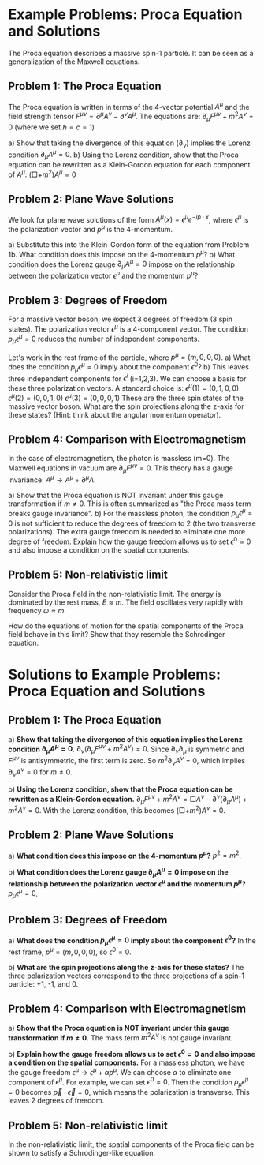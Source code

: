 # Example Problems: Proca Equation and Solutions

The Proca equation describes a massive spin-1 particle. It can be seen as a generalization of the Maxwell equations.

## Problem 1: The Proca Equation

The Proca equation is written in terms of the 4-vector potential $A^\mu$ and the field strength tensor $F^{\mu\nu} = \partial^\mu A^\nu - \partial^\nu A^\mu$.
The equations are:
$\partial_\mu F^{\mu\nu} + m^2 A^\nu = 0$
(where we set $\hbar=c=1$)

a) Show that taking the divergence of this equation ($\partial_\nu$) implies the Lorenz condition $\partial_\mu A^\mu = 0$.
b) Using the Lorenz condition, show that the Proca equation can be rewritten as a Klein-Gordon equation for each component of $A^\mu$:
$(\Box + m^2)A^\mu = 0$

## Problem 2: Plane Wave Solutions

We look for plane wave solutions of the form $A^\mu(x) = \epsilon^\mu e^{-ip\cdot x}$, where $\epsilon^\mu$ is the polarization vector and $p^\mu$ is the 4-momentum.

a) Substitute this into the Klein-Gordon form of the equation from Problem 1b. What condition does this impose on the 4-momentum $p^\mu$?
b) What condition does the Lorenz gauge $\partial_\mu A^\mu = 0$ impose on the relationship between the polarization vector $\epsilon^\mu$ and the momentum $p^\mu$?

## Problem 3: Degrees of Freedom

For a massive vector boson, we expect 3 degrees of freedom (3 spin states).
The polarization vector $\epsilon^\mu$ is a 4-component vector. The condition $p_\mu \epsilon^\mu = 0$ reduces the number of independent components.

Let's work in the rest frame of the particle, where $p^\mu = (m, 0, 0, 0)$.
a) What does the condition $p_\mu \epsilon^\mu = 0$ imply about the component $\epsilon^0$?
b) This leaves three independent components for $\epsilon^i$ (i=1,2,3). We can choose a basis for these three polarization vectors. A standard choice is:
$\epsilon^\mu(1) = (0, 1, 0, 0)$
$\epsilon^\mu(2) = (0, 0, 1, 0)$
$\epsilon^\mu(3) = (0, 0, 0, 1)$
These are the three spin states of the massive vector boson. What are the spin projections along the z-axis for these states? (Hint: think about the angular momentum operator).

## Problem 4: Comparison with Electromagnetism

In the case of electromagnetism, the photon is massless (m=0).
The Maxwell equations in vacuum are $\partial_\mu F^{\mu\nu} = 0$.
This theory has a gauge invariance: $A^\mu \rightarrow A^\mu + \partial^\mu \Lambda$.

a) Show that the Proca equation is NOT invariant under this gauge transformation if $m \neq 0$. This is often summarized as "the Proca mass term breaks gauge invariance".
b) For the massless photon, the condition $p_\mu \epsilon^\mu = 0$ is not sufficient to reduce the degrees of freedom to 2 (the two transverse polarizations). The extra gauge freedom is needed to eliminate one more degree of freedom.
   Explain how the gauge freedom allows us to set $\epsilon^0=0$ and also impose a condition on the spatial components.

## Problem 5: Non-relativistic limit

Consider the Proca field in the non-relativistic limit.
The energy is dominated by the rest mass, $E \approx m$.
The field oscillates very rapidly with frequency $\omega \approx m$.

How do the equations of motion for the spatial components of the Proca field behave in this limit?
Show that they resemble the Schrodinger equation.

# Solutions to Example Problems: Proca Equation and Solutions

## Problem 1: The Proca Equation

a) **Show that taking the divergence of this equation implies the Lorenz condition $\partial_\mu A^\mu = 0$.**
$\partial_\nu(\partial_\mu F^{\mu\nu} + m^2 A^\nu) = 0$. Since $\partial_\nu\partial_\mu$ is symmetric and $F^{\mu\nu}$ is antisymmetric, the first term is zero. So $m^2 \partial_\nu A^\nu = 0$, which implies $\partial_\nu A^\nu = 0$ for $m\neq 0$.

b) **Using the Lorenz condition, show that the Proca equation can be rewritten as a Klein-Gordon equation.**
$\partial_\mu F^{\mu\nu} + m^2 A^\nu = \Box A^\nu - \partial^\nu(\partial_\mu A^\mu) + m^2 A^\nu = 0$. With the Lorenz condition, this becomes $(\Box + m^2)A^\nu = 0$.

## Problem 2: Plane Wave Solutions

a) **What condition does this impose on the 4-momentum $p^\mu$?**
$p^2 = m^2$.

b) **What condition does the Lorenz gauge $\partial_\mu A^\mu = 0$ impose on the relationship between the polarization vector $\epsilon^\mu$ and the momentum $p^\mu$?**
$p_\mu \epsilon^\mu = 0$.

## Problem 3: Degrees of Freedom

a) **What does the condition $p_\mu \epsilon^\mu = 0$ imply about the component $\epsilon^0$?**
In the rest frame, $p^\mu=(m,0,0,0)$, so $\epsilon^0=0$.

b) **What are the spin projections along the z-axis for these states?**
The three polarization vectors correspond to the three projections of a spin-1 particle: +1, -1, and 0.

## Problem 4: Comparison with Electromagnetism

a) **Show that the Proca equation is NOT invariant under this gauge transformation if $m \neq 0$.**
The mass term $m^2 A^\nu$ is not gauge invariant.

b) **Explain how the gauge freedom allows us to set $\epsilon^0=0$ and also impose a condition on the spatial components.**
For a massless photon, we have the gauge freedom $\epsilon^\mu \to \epsilon^\mu + \alpha p^\mu$. We can choose $\alpha$ to eliminate one component of $\epsilon^\mu$. For example, we can set $\epsilon^0=0$. Then the condition $p_\mu\epsilon^\mu=0$ becomes $\vec{p}\cdot\vec{\epsilon}=0$, which means the polarization is transverse. This leaves 2 degrees of freedom.

## Problem 5: Non-relativistic limit

In the non-relativistic limit, the spatial components of the Proca field can be shown to satisfy a Schrodinger-like equation.